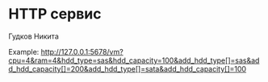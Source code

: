 # HTTP сервис 
Гудков Никита

Example: http://127.0.0.1:5678/vm?cpu=4&ram=4&hdd_type=sas&hdd_capacity=100&add_hdd_type[]=sas&add_hdd_capacity[]=200&add_hdd_type[]=sata&add_hdd_capacity[]=100

